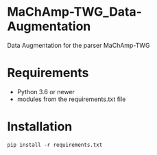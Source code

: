 # MaChAmp-TWG_Data-Augmentation
Data Augmentation for the parser MaChAmp-TWG

# Requirements
- Python 3.6 or newer
- modules from the requirements.txt file

# Installation
`pip install -r requirements.txt`
